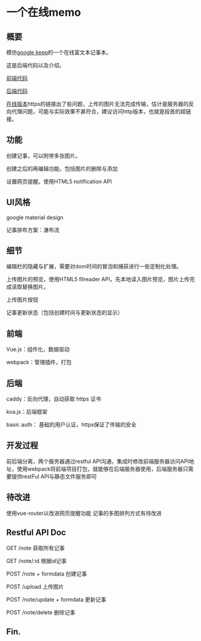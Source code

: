 # 一个在线memo

## 概要
模仿[google keep](https://keep.google.com)的一个在线富文本记事本。

这是后端代码以及介绍。

[前端代码](https://github.com/SharpZhang/memo-front-end)

[后端代码](https://github.com/SharpZhang/memo)

[在线版本](http://memo.zhangfeng.site)https的链接出了些问题，上传的图片无法完成传输，估计是服务器的反向代理问题，可能与实际效果不甚符合，建议访问http版本，也就是段首的超链接。

## 功能
创建记事，可以附带多张图片。

创建之后的再编辑功能。包括图片的删除与添加

设置网页提醒。使用HTML5 notification API

## UI风格
google material design 

记事排布方案：瀑布流

## 细节
编辑栏的隐藏与扩展，需要对dom时间的冒泡和捕获进行一些定制化处理。

上传图片的预览，使用HTML5 filreader API，先本地读入图片预览，图片上传完成读取替换图片。

上传图片按钮

记事更新状态（包括创建时间与更新状态的显示）
## 前端
Vue.js：组件化，数据驱动

webpack：管理插件，打包

## 后端
caddy：反向代理，自动获取 https 证书

koa.js：后端框架

basic auth： 基础的用户认证，https保证了传输的安全

## 开发过程
前后端分离，两个服务器通过restful API沟通，集成时修改前端服务器访问API地址，使用webpack将前端项目打包，就能够在后端服务器使用，后端服务器只需要提供restFul API与静态文件服务即可

## 待改进
使用vue-router以改进网页提醒功能
记事的多图排列方式有待改进

## Restful API Doc
GET /note 获取所有记事

GET /note/:id 根据id记事

POST /note + formdata 创建记事

POST /upload 上传图片

POST /note/update + formdata 更新记事

POST /note/delete 删除记事


## Fin.
